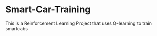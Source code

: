 # Smart-Car-Training
This is a Reinforcement Learning Project that uses Q-learning to train smartcabs
